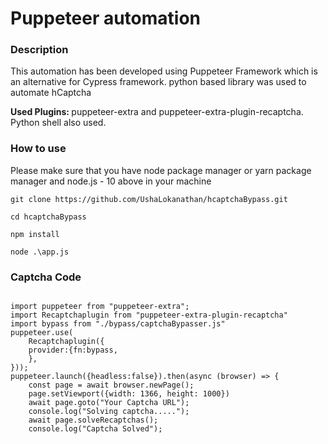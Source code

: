 <h1>Puppeteer automation</h1>
<h3>Description</h3>
<p>This automation has been developed using Puppeteer Framework which is an alternative for Cypress framework. python based library was used to automate hCaptcha</p>
<p><b>Used Plugins: </b>puppeteer-extra and puppeteer-extra-plugin-recaptcha. Python shell also used.</p>

<h3>How to use</h3>
<p>Please make sure that you have node package manager or yarn package manager and node.js - 10 above in your machine</p>
<pre><code>git clone https://github.com/UshaLokanathan/hcaptchaBypass.git</code></pre>
<pre><code>cd hcaptchaBypass</code></pre>
<pre><code>npm install</code></pre>
<pre><code>node .\app.js</code></pre>
<h3>Captcha Code</h3>
<pre><code>
import puppeteer from "puppeteer-extra";
import Recaptchaplugin from "puppeteer-extra-plugin-recaptcha"
import bypass from "./bypass/captchaBypasser.js"
puppeteer.use(
    Recaptchaplugin({
    provider:{fn:bypass,
    },
}));
puppeteer.launch({headless:false}).then(async (browser) => {
    const page = await browser.newPage(); 
    page.setViewport({width: 1366, height: 1000})
    await page.goto("Your Captcha URL");
    console.log("Solving captcha.....");
    await page.solveRecaptchas();
    console.log("Captcha Solved");
</code></pre>

